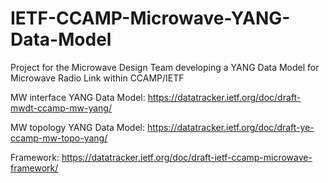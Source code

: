 # IETF-CCAMP-Microwave-YANG-Data-Model
Project for the Microwave Design Team developing a YANG Data Model for Microwave Radio Link within CCAMP/IETF

MW interface YANG Data Model: https://datatracker.ietf.org/doc/draft-mwdt-ccamp-mw-yang/

MW topology YANG Data Model: https://datatracker.ietf.org/doc/draft-ye-ccamp-mw-topo-yang/

Framework: https://datatracker.ietf.org/doc/draft-ietf-ccamp-microwave-framework/
